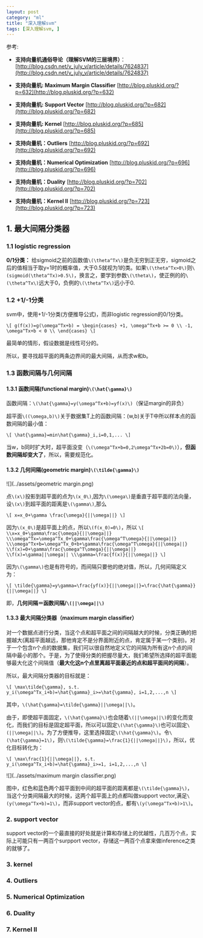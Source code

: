 ```yaml
---
layout: post
category: "ml"
title: "深入理解svm"
tags: [深入理解svm, ]
---
```


参考:

+ **支持向量机通俗导论（理解SVM的三层境界）**：[http://blog.csdn.net/v_july_v/article/details/7624837](http://blog.csdn.net/v_july_v/article/details/7624837)

+ **支持向量机: Maximum Margin Classifier**
[http://blog.pluskid.org/?p=632](http://blog.pluskid.org/?p=632)

+ **支持向量机: Support Vector**
[http://blog.pluskid.org/?p=682](http://blog.pluskid.org/?p=682)

+ **支持向量机: Kernel**
[http://blog.pluskid.org/?p=685](http://blog.pluskid.org/?p=685)

+ **支持向量机：Outliers**
[http://blog.pluskid.org/?p=692](http://blog.pluskid.org/?p=692)

+ **支持向量机：Numerical Optimization**
[http://blog.pluskid.org/?p=696](http://blog.pluskid.org/?p=696)

+ **支持向量机：Duality**
[http://blog.pluskid.org/?p=702](http://blog.pluskid.org/?p=702)

+ **支持向量机：Kernel II**
[http://blog.pluskid.org/?p=723](http://blog.pluskid.org/?p=723)


## 1. 最大间隔分类器

### 1.1 logistic regression

**0/1分类：** 给sigmoid之前的函数值`\(\theta^Tx\)`是负无穷到正无穷，sigmoid之后的值相当于取y=1时的概率值，大于0.5就视为1的类。如果`\(\theta^Tx>0\)`则`\(sigmoid(\theta^Tx)>0.5\)`，换言之，要学到参数`\(\theta\)`，使正例的的`\(\theta^Tx\)`远大于0，负例的`\(\theta^Tx\)`远小于0.

### 1.2 +1/-1分类

svm中，使用+1/-1分类(方便推导公式)，而非logistic regression的0/1分类。

`\[
g(f(x))=g(\omega^Tx+b) =
\begin{cases}
+1, \omega^Tx+b >= 0 \\
-1, \omega^Tx+b < 0 \\
\end{cases}
\]`

最简单的情形，假设数据是线性可分的。

所以，要寻找超平面的两条边界间的最大间隔，从而求w和b。

### 1.3 函数间隔与几何间隔

#### 1.3.1 函数间隔(functional margin)`\(\hat{\gamma}\)`

函数间隔：`\(\hat{\gamma}=y(\omega^Tx+b)=yf(x)\)`（保证margin的非负）

超平面`\((\omega,b)\)`关于数据集T上的函数间隔：(w,b)关于T中所以样本点的函数间隔的最小值：

`\[
\hat{\gamma}=min\hat{\gamma}_i,i=0,1,...
\]`

当w，b同时扩大时，超平面没变（`\(\omega^Tx+b=0,2\omega^Tx+2b=0\)`），**但函数间隔却变大了**，所以，需要规范化。

#### 1.3.2 几何间隔(geometric margin)`\(\tilde{\gamma}\)`

![](../assets/geometric margin.png)

点`\(x\)`投影到超平面的点为`\(x_0\)`,因为`\(\omega\)`是垂直于超平面的法向量，设`\(x\)`到超平面的距离是`\(\gamma\)`,那么

`\[
x=x_0+\gamma \frac{\omega}{||\omega||}
\]`

因为`\(x_0\)`是超平面上的点，所以`\(f(x_0)=0\)`，所以
`\[
\\x=x_0+\gamma\frac{\omega}{||\omega||}
\\\omega^Tx=\omega^Tx_0+\gamma\frac{\omega^T\omega}{||\omega||}
\\\omega^Tx+b=\omega^Tx_0+b+\gamma\frac{\omega^T\omega}{||\omega||}
\\f(x)=0+\gamma\frac{\omega^T\omega}{||\omega||}
\\f(x)=\gamma||\omega||
\\\gamma=\frac{f(x)}{||\omega||}
\]`

因为`\(\gamma\)`也是有符号的，而间隔只要他的绝对值，所以，几何间隔定义为：

`\[
\tilde{\gamma}=y\gamma=\frac{yf(x)}{||\omega||}=\frac{\hat{\gamma}}{||\omega||}
\]`

即，**几何间隔＝函数间隔/`\(||\omega||\)`**

#### 1.3.3 最大间隔分类器（maximum margin classifier）

对一个数据点进行分类，当这个点和超平面之间的间隔越大的时候，分类正确的把握越大(离超平面越远，那他肯定不是分界面附近的点，肯定属于某一个类别)。对于一个包含n个点的数据集，我们可以很自然地定义它的间隔为所有这n个点的间隔中最小的那个。于是，为了使得分类的把握尽量大，我们希望所选择的超平面能够最大化这个间隔值（**最大化这n个点里离超平面最近的点和超平面间的间隔**）。

所以，最大间隔分类器的目标就是：

`\[
\max\tilde{\gamma}, s.t. y_i(\omega^Tx_i+b)=\hat{\gamma}_i>=\hat{\gamma}, i=1,2,...,n
\]`

其中，`\(\hat{\gamma}=\tilde{\gamma}||\omega||\)`。

由于，即使超平面固定，`\(\hat{\gamma}\)`也会随着`\(||\omega||\)`的变化而变化，而我们的目标是固定超平面，所以可以固定`\(\hat{\gamma}\)`也可以固定`\(||\omega||\)`。为了方便推导，这里选择固定`\(\hat{\gamma}\)`。令`\(\hat{\gamma}=1\)`，则`\(\tilde{\gamma}=\frac{1}{||\omega||}\)`，所以，优化目标转化为：

`\[
\max\frac{1}{||\omega||}, s.t. y_i(\omega^Tx_i+b)=\hat{\gamma}_i>=1, i=1,2,...,n
\]`

![](../assets/maximum margin classifier.png)

图中，红色和蓝色两个超平面到中间的超平面的距离都是`\(\tilde{\gamma}\)`，当这个分类间隔最大的时候，这两个超平面上的点都叫做support vector,满足`\(y(\omega^Tx+b)=1\)`，而非support vector的点，都有`\(y(\omega^Tx+b)>1\)`。


### 2. support vector

support vector的一个最直接的好处就是计算和存储上的优越性，几百万个点，实际上可能只有一两百个surpport vector，存储这一两百个点拿来做inference之类的就够了。


### 3. kernel

### 4. Outliers

### 5. Numerical Optimization

### 6. Duality

### 7. Kernel II

